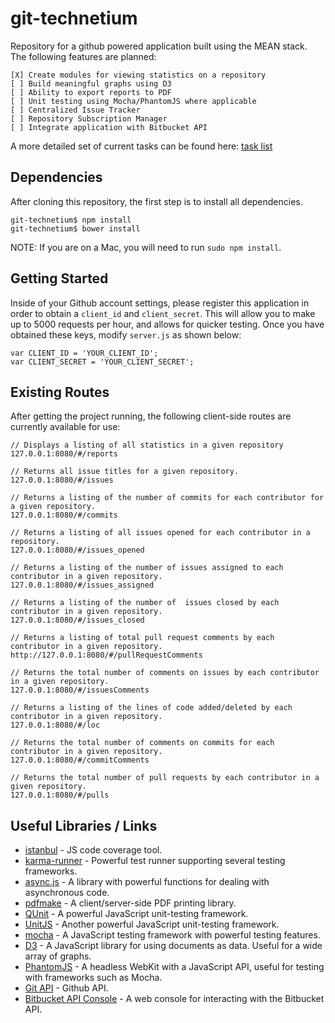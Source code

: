 git-technetium
==============

Repository for a github powered application built using the MEAN stack. The following features are planned:

    [X] Create modules for viewing statistics on a repository 
    [ ] Build meaningful graphs using D3 
    [ ] Ability to export reports to PDF
    [ ] Unit testing using Mocha/PhantomJS where applicable
    [ ] Centralized Issue Tracker
    [ ] Repository Subscription Manager
    [ ] Integrate application with Bitbucket API

A more detailed set of current tasks can be found here: [task list](https://github.com/DrkSephy/git-technetium/blob/master/notes/tasks.txt)


Dependencies
------------

After cloning this repository, the first step is to install all dependencies. 

    git-technetium$ npm install
    git-technetium$ bower install

NOTE: If you are on a Mac, you will need to run `sudo npm install`. 

Getting Started
---------------

Inside of your Github account settings, please register this application in order to obtain a 
`client_id` and `client_secret`. This will allow you to make up to 5000 requests per hour, and
allows for quicker testing. Once you have obtained these keys, modify `server.js` as shown below:

    var CLIENT_ID = 'YOUR_CLIENT_ID';
    var CLIENT_SECRET = 'YOUR_CLIENT_SECRET';


Existing Routes
---------------

After getting the project running, the following client-side routes are currently available for use: 
    
    // Displays a listing of all statistics in a given repository
    127.0.0.1:8080/#/reports

    // Returns all issue titles for a given repository.
    127.0.0.1:8080/#/issues

    // Returns a listing of the number of commits for each contributor for a given repository.
    127.0.0.1:8080/#/commits

    // Returns a listing of all issues opened for each contributor in a repository.
    127.0.0.1:8080/#/issues_opened

    // Returns a listing of the number of issues assigned to each contributor in a given repository.
    127.0.0.1:8080/#/issues_assigned

    // Returns a listing of the number of  issues closed by each contributor in a given repository.
    127.0.0.1:8080/#/issues_closed

    // Returns a listing of total pull request comments by each contributor in a given repository.
    http://127.0.0.1:8080/#/pullRequestComments

    // Returns the total number of comments on issues by each contributor in a given repository.
    127.0.0.1:8080/#/issuesComments

    // Returns a listing of the lines of code added/deleted by each contributor in a given repository.
    127.0.0.1:8080/#/loc

    // Returns the total number of comments on commits for each contributor in a given repository.
    127.0.0.1:8080/#/commitComments

    // Returns the total number of pull requests by each contributor in a given repository.
    127.0.0.1:8080/#/pulls


Useful Libraries / Links
------------------------

* [istanbul](https://github.com/gotwarlost/istanbul) - JS code coverage tool. 
* [karma-runner](https://github.com/karma-runner/karma) - Powerful test runner supporting several testing frameworks.
* [async.js](https://github.com/caolan/async) - A library with powerful functions for dealing with asynchronous code.
* [pdfmake](http://pdfmake.org/#/) - A client/server-side PDF printing library.
* [QUnit](http://qunitjs.com/) - A powerful JavaScript unit-testing framework.
* [UnitJS](http://unitjs.com/) - Another powerful JavaScript unit-testing framework. 
* [mocha](http://visionmedia.github.io/mocha/) - A JavaScript testing framework with powerful testing features. 
* [D3](http://d3js.org/) - A JavaScript library for using documents as data. Useful for a wide array of graphs.
* [PhantomJS](http://phantomjs.org/) - A headless WebKit with a JavaScript API, useful for testing with frameworks such as Mocha.
* [Git API](https://developer.github.com/v3/) - Github API.
* [Bitbucket API Console](http://restbrowser.bitbucket.org/) - A web console for interacting with the Bitbucket API.


